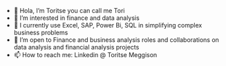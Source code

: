 - 👋 Hola, I’m Toritse you can call me Tori
- 👀 I’m interested in finance and data analysis 
- 🌱 I currently use Excel, SAP, Power Bi, SQL in simplifying complex business problems
- 💞️ I’m open to Finance and business analysis roles and collaborations on data analysis and financial analysis projects
- 📫 How to reach me: Linkedin @ Toritse Meggison

<!---
Tori-Greg/Tori-Greg is a ✨ special ✨ repository because its `README.md` (this file) appears on your GitHub profile.
You can click the Preview link to take a look at your changes.
--->
